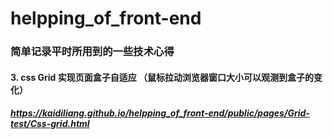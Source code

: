 # helpping_of_front-end

### 简单记录平时所用到的一些技术心得



#### 3. css Grid 实现页面盒子自适应 （鼠标拉动浏览器窗口大小可以观测到盒子的变化）
##### https://kaidiliang.github.io/helpping_of_front-end/public/pages/Grid-test/Css-grid.html
